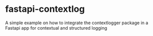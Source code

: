 # fastapi-contextlog
A simple example on how to integrate the contextlogger package in a Fastapi app for contextual and structured logging

